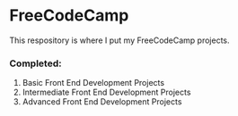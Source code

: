 # FreeCodeCamp
This respository is where I put my FreeCodeCamp projects.


### Completed:
1. Basic Front End Development Projects
2. Intermediate Front End Development Projects
3. Advanced Front End Development Projects


